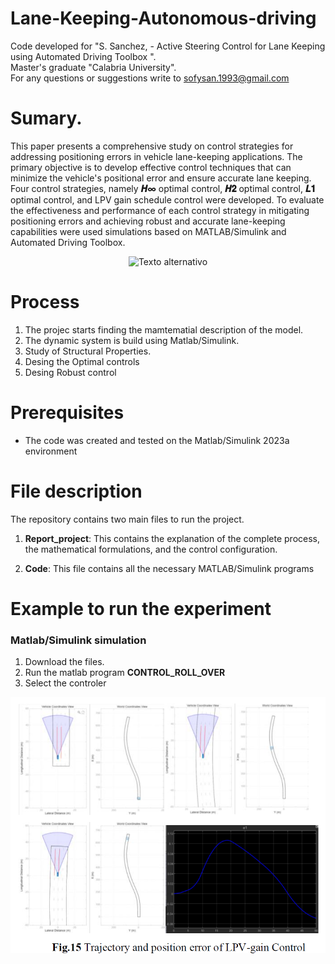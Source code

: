 # Lane-Keeping-Autonomous-driving


Code developed for "S. Sanchez, - Active Steering Control for Lane Keeping using Automated Driving Toolbox ".  
Master's graduate "Calabria University".  
For any questions or suggestions write to sofysan.1993@gmail.com

# Sumary.
This paper presents a comprehensive study on control strategies for addressing positioning errors in vehicle lane-keeping applications. The primary objective is to develop effective control techniques that can minimize the vehicle's positional error and ensure accurate lane keeping. Four control strategies, namely **𝑯∞** optimal control, **𝑯𝟐** optimal control, **𝑳𝟏** optimal control, and LPV gain schedule control were developed. To evaluate the effectiveness and performance of each control strategy in mitigating positioning errors and achieving robust and accurate lane-keeping capabilities were used simulations based on MATLAB/Simulink and Automated Driving Toolbox.


<p align="center">
  <img src="https://github.com/user-attachments/assets/87e2bea1-d1d1-46dd-b944-5bc59a9d93bd" alt="Texto alternativo" width="400">
</p>

# Process  
1.  The projec starts finding the mamtematial description of the model.
2.	The dynamic system is build using Matlab/Simulink.
3.	Study of Structural Properties. 
4.	Desing the Optimal controls
5.	Desing Robust control

# Prerequisites
- The code was created and tested on the Matlab/Simulink 2023a environment

# File description
The repository contains two main files to run the project.  

1. **Report_project**: This contains the explanation of the complete process, the mathematical formulations, and the control configuration.

2. **Code**: This file contains all the necessary MATLAB/Simulink programs

# Example to run the experiment  

### Matlab/Simulink simulation 
1. Download the files.
2. Run the matlab program **CONTROL_ROLL_OVER**
3. Select the controler

<p align="center">
  <img src="Images/Results.png" alt="Texto alternativo" width="600">
</p>
